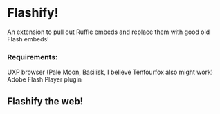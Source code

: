 # Flashify!
An extension to pull out Ruffle embeds and replace them with good old Flash embeds!

### Requirements:
UXP browser (Pale Moon, Basilisk, I believe Tenfourfox also might work)\
Adobe Flash Player plugin

## Flashify the web!
